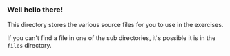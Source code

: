 ### Well hello there!

This directory stores the various source files for you to use in the exercises.

If you can't find a file in one of the sub directories, it's possible it is in the `files` directory.
